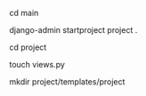 

cd main

django-admin startproject project .

cd project 

touch views.py





mkdir project/templates/project


